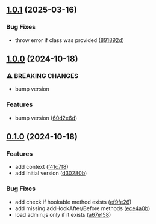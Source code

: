 ## [1.0.1](https://github.com/baumrock/RockJavaScriptHooks/compare/v1.0.0...v1.0.1) (2025-03-16)


### Bug Fixes

* throw error if class was provided ([891892d](https://github.com/baumrock/RockJavaScriptHooks/commit/891892da9ff2474ea6bc661ad37ae8d63d8bbead))

## [1.0.0](https://github.com/baumrock/RockJavaScriptHooks/compare/v0.1.0...v1.0.0) (2024-10-18)


### ⚠ BREAKING CHANGES

* bump version

### Features

* bump version ([60d2e6d](https://github.com/baumrock/RockJavaScriptHooks/commit/60d2e6d422c2fd1dc0d49274ebcd57b587afa1bb))

## [0.1.0](https://github.com/baumrock/RockJavaScriptHooks/compare/d30280b39caf0742d302af4d783a2ecab3d4df51...v0.1.0) (2024-10-18)


### Features

* add context ([f41c7f8](https://github.com/baumrock/RockJavaScriptHooks/commit/f41c7f8881cd00a2df4960f2d782e0b3be348ab5))
* add initial version ([d30280b](https://github.com/baumrock/RockJavaScriptHooks/commit/d30280b39caf0742d302af4d783a2ecab3d4df51))


### Bug Fixes

* add check if hookable method exists ([ef9fe26](https://github.com/baumrock/RockJavaScriptHooks/commit/ef9fe268adc62227ebf24d5c93b52401b4fd87a8))
* add missing addHookAfter/Before methods ([ece4a0b](https://github.com/baumrock/RockJavaScriptHooks/commit/ece4a0b3d0f4714ffe25c3b3ddc98383ecd8825a))
* load admin.js only if it exists ([a67e158](https://github.com/baumrock/RockJavaScriptHooks/commit/a67e1582c2c4cd56e1100a1fd2f020bc45b5053f))

